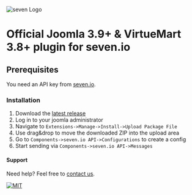 ![](https://www.seven.io/wp-content/uploads/Logo.svg "seven Logo")

# Official Joomla 3.9+ & VirtueMart 3.8+ plugin for seven.io

## Prerequisites

You need an API key from [seven.io](https://www.seven.io).

### Installation

1. Download the [latest release](https://github.com/seven-io/joomla/releases/latest)
2. Log in to your joomla administrator
3. Navigate to ```Extensions->Manage->Install->Upload Package File```
4. Use drag&drop to move the downloaded ZIP into the upload area
5. Go to ```Components->seven.io API->Configurations``` to create a config
6. Start sending via ```Components->seven.io API->Messages```

#### Support

Need help? Feel free to [contact us](https://www.seven.io/en/company/contact/).

[![MIT](https://img.shields.io/badge/License-MIT-teal.svg)](LICENSE)
